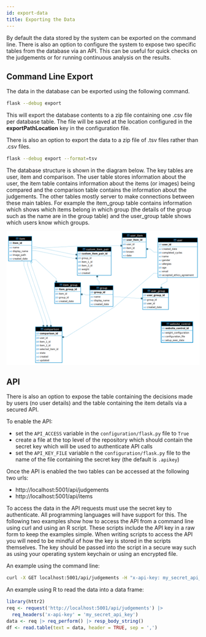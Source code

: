 ```yaml
---
id: export-data
title: Exporting the Data
---
```


By default the data stored by the system can be exported on the command line. There is also an option to configure the
system to expose two specific tables from the database via an API. This can be useful for quick checks on the judgements
or for running continuous analysis on the results.

## Command Line Export

The data in the database can be exported using the following command.

```bash
flask --debug export
```

This will export the database contents to a zip file containing one .csv file per database table. The file will be saved
at the location configured in the **exportPathLocation** key in the configuration file. 

There is also an option to export the data to a zip file of .tsv files rather than .csv files.

```bash
flask --debug export --format=tsv
```

The database structure is shown in the diagram below. The key tables are user, item and comparison. The user table 
stores information about the user, the item table contains information about the items (or images) being compared and
the comparison table contains the information about the judgements. The other tables mostly server to make connections 
between these main tables. For example the item_group table contains information which shows which items belong in
which group (the details of the group such as the name are in the group table) and the user_group table shows which 
users know which groups.

![Database structure diagram](images/cj-database-diagram.png)

## API 

There is also an option to expose the table containing the decisions made by users (no user details) and the table
containing the item details via a secured API. 

To enable the API:

+ set the `API_ACCESS` variable in the `configuration/flask.py` file to `True`
+ create a file at the top level of the repository which should contain the secret key which will be used to authenticate API calls
+ set the `API_KEY_FILE` variable n the `configuration/flask.py` file to the name of the file containing the secret key (the default is `.apikey`)

Once the API is enabled the two tables can be accessed at the following two urls:

+ http://localhost:5001/api/judgements
+ http://localhost:5001/api/items

To access the data in the API requests must use the secret key to authenticate. All programming languages
will have support for this. The following two examples show how to access the API from a command line using curl and
using an R script. These scripts include the API key in a raw form to keep the examples simple. When writing scripts to
access the API you will need to be mindful of how the key is stored in the scripts themselves. The key should be passed
into the script in a secure way such as using your operating system keychain or using an encrypted file.

An example using the command line:

```bash
curl -X GET localhost:5001/api/judgements -H "x-api-key: my_secret_api_key"
```

An example using R to read the data into a data frame:

```R
library(httr2)
req <- request('http://localhost:5001/api/judgements') |>
  req_headers('x-api-key' = 'my_secret_api_key')
data <- req |> req_perform() |> resp_body_string()
df <- read.table(text = data, header = TRUE, sep = ',')
```
